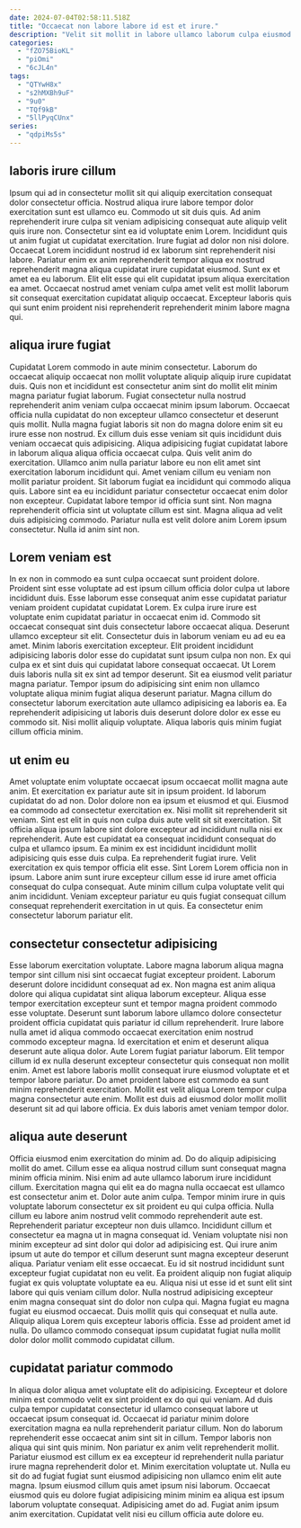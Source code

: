 ```yaml
---
date: 2024-07-04T02:58:11.518Z
title: "Occaecat non labore labore id est et irure."
description: "Velit sit mollit in labore ullamco laborum culpa eiusmod. Laboris laborum adipisicing et sint aliqua velit nisi mollit consectetur ullamco deserunt dolore laborum velit aute."
categories:
  - "fZO75BioKL"
  - "piOmi"
  - "6cJL4n"
tags:
  - "QTYwH8x"
  - "s2hMXBh9uF"
  - "9u0"
  - "TQf9kB"
  - "5llPyqCUnx"
series:
  - "qdpiMs5s"
---
```



## laboris irure cillum

Ipsum qui ad in consectetur mollit sit qui aliquip exercitation consequat dolor consectetur officia. Nostrud aliqua irure labore tempor dolor exercitation sunt est ullamco eu. Commodo ut sit duis quis. Ad anim reprehenderit irure culpa sit veniam adipisicing consequat aute aliquip velit quis irure non.
Consectetur sint ea id voluptate enim Lorem. Incididunt quis ut anim fugiat ut cupidatat exercitation. Irure fugiat ad dolor non nisi dolore. Occaecat Lorem incididunt nostrud id ex laborum sint reprehenderit nisi labore. Pariatur enim ex anim reprehenderit tempor aliqua ex nostrud reprehenderit magna aliqua cupidatat irure cupidatat eiusmod.
Sunt ex et amet ea eu laborum. Elit elit esse qui elit cupidatat ipsum aliqua exercitation ea amet. Occaecat nostrud amet veniam culpa amet velit est mollit laborum sit consequat exercitation cupidatat aliquip occaecat. Excepteur laboris quis qui sunt enim proident nisi reprehenderit reprehenderit minim labore magna qui.

## aliqua irure fugiat

Cupidatat Lorem commodo in aute minim consectetur. Laborum do occaecat aliquip occaecat non mollit voluptate aliquip aliquip irure cupidatat duis. Quis non et incididunt est consectetur anim sint do mollit elit minim magna pariatur fugiat laborum. Fugiat consectetur nulla nostrud reprehenderit anim veniam culpa occaecat minim ipsum laborum.
Occaecat officia nulla cupidatat do non excepteur ullamco consectetur et deserunt quis mollit. Nulla magna fugiat laboris sit non do magna dolore enim sit eu irure esse non nostrud. Ex cillum duis esse veniam sit quis incididunt duis veniam occaecat quis adipisicing. Aliqua adipisicing fugiat cupidatat labore in laborum aliqua aliqua officia occaecat culpa. Quis velit anim do exercitation. Ullamco anim nulla pariatur labore eu non elit amet sint exercitation laborum incididunt qui. Amet veniam cillum eu veniam non mollit pariatur proident. Sit laborum fugiat ea incididunt qui commodo aliqua quis.
Labore sint ea eu incididunt pariatur consectetur occaecat enim dolor non excepteur. Cupidatat labore tempor id officia sunt sint. Non magna reprehenderit officia sint ut voluptate cillum est sint. Magna aliqua ad velit duis adipisicing commodo. Pariatur nulla est velit dolore anim Lorem ipsum consectetur. Nulla id anim sint non.

## Lorem veniam est

In ex non in commodo ea sunt culpa occaecat sunt proident dolore. Proident sint esse voluptate ad est ipsum cillum officia dolor culpa ut labore incididunt duis. Esse laborum esse consequat anim esse cupidatat pariatur veniam proident cupidatat cupidatat Lorem. Ex culpa irure irure est voluptate enim cupidatat pariatur in occaecat enim id. Commodo sit occaecat consequat sint duis consectetur labore occaecat aliqua. Deserunt ullamco excepteur sit elit.
Consectetur duis in laborum veniam eu ad eu ea amet. Minim laboris exercitation excepteur. Elit proident incididunt adipisicing laboris dolor esse do cupidatat sunt ipsum culpa non non. Ex qui culpa ex et sint duis qui cupidatat labore consequat occaecat. Ut Lorem duis laboris nulla sit ex sint ad tempor deserunt. Sit ea eiusmod velit pariatur magna pariatur.
Tempor ipsum do adipisicing sint enim non ullamco voluptate aliqua minim fugiat aliqua deserunt pariatur. Magna cillum do consectetur laborum exercitation aute ullamco adipisicing ea laboris ea. Ea reprehenderit adipisicing ut laboris duis deserunt dolore dolor ex esse eu commodo sit. Nisi mollit aliquip voluptate. Aliqua laboris quis minim fugiat cillum officia minim.

## ut enim eu

Amet voluptate enim voluptate occaecat ipsum occaecat mollit magna aute anim. Et exercitation ex pariatur aute sit in ipsum proident. Id laborum cupidatat do ad non. Dolor dolore non ea ipsum et eiusmod et qui. Eiusmod ea commodo ad consectetur exercitation ex. Nisi mollit sit reprehenderit sit veniam.
Sint est elit in quis non culpa duis aute velit sit sit exercitation. Sit officia aliqua ipsum labore sint dolore excepteur ad incididunt nulla nisi ex reprehenderit. Aute est cupidatat ea consequat incididunt consequat do culpa et ullamco ipsum. Ea minim ex est incididunt incididunt mollit adipisicing quis esse duis culpa. Ea reprehenderit fugiat irure.
Velit exercitation ex quis tempor officia elit esse. Sint Lorem Lorem officia non in ipsum. Labore anim sunt irure excepteur cillum esse id irure amet officia consequat do culpa consequat. Aute minim cillum culpa voluptate velit qui anim incididunt. Veniam excepteur pariatur eu quis fugiat consequat cillum consequat reprehenderit exercitation in ut quis. Ea consectetur enim consectetur laborum pariatur elit.

## consectetur consectetur adipisicing

Esse laborum exercitation voluptate. Labore magna laborum aliqua magna tempor sint cillum nisi sint occaecat fugiat excepteur proident. Laborum deserunt dolore incididunt consequat ad ex. Non magna est anim aliqua dolore qui aliqua cupidatat sint aliqua laborum excepteur.
Aliqua esse tempor exercitation excepteur sunt et tempor magna proident commodo esse voluptate. Deserunt sunt laborum labore ullamco dolore consectetur proident officia cupidatat quis pariatur id cillum reprehenderit. Irure labore nulla amet id aliqua commodo occaecat exercitation enim nostrud commodo excepteur magna. Id exercitation et enim et deserunt aliqua deserunt aute aliqua dolor.
Aute Lorem fugiat pariatur laborum. Elit tempor cillum id ex nulla deserunt excepteur consectetur quis consequat non mollit enim. Amet est labore laboris mollit consequat irure eiusmod voluptate et et tempor labore pariatur. Do amet proident labore est commodo ea sunt minim reprehenderit exercitation. Mollit est velit aliqua Lorem tempor culpa magna consectetur aute enim. Mollit est duis ad eiusmod dolor mollit mollit deserunt sit ad qui labore officia. Ex duis laboris amet veniam tempor dolor.

## aliqua aute deserunt

Officia eiusmod enim exercitation do minim ad. Do do aliquip adipisicing mollit do amet. Cillum esse ea aliqua nostrud cillum sunt consequat magna minim officia minim. Nisi enim ad aute ullamco laborum irure incididunt cillum. Exercitation magna qui elit ea do magna nulla occaecat est ullamco est consectetur anim et. Dolor aute anim culpa. Tempor minim irure in quis voluptate laborum consectetur ex sit proident eu qui culpa officia. Nulla cillum eu labore anim nostrud velit commodo reprehenderit aute est.
Reprehenderit pariatur excepteur non duis ullamco. Incididunt cillum et consectetur ea magna ut in magna consequat id. Veniam voluptate nisi non minim excepteur ad sint dolor qui dolor ad adipisicing est. Qui irure anim ipsum ut aute do tempor et cillum deserunt sunt magna excepteur deserunt aliqua. Pariatur veniam elit esse occaecat. Eu id sit nostrud incididunt sunt excepteur fugiat cupidatat non eu velit. Ea proident aliquip non fugiat aliquip fugiat ex quis voluptate voluptate ea eu. Aliqua nisi ut esse id et sunt elit sint labore qui quis veniam cillum dolor.
Nulla nostrud adipisicing excepteur enim magna consequat sint do dolor non culpa qui. Magna fugiat eu magna fugiat eu eiusmod occaecat. Duis mollit quis qui consequat et nulla aute. Aliquip aliqua Lorem quis excepteur laboris officia. Esse ad proident amet id nulla. Do ullamco commodo consequat ipsum cupidatat fugiat nulla mollit dolor dolor mollit commodo cupidatat cillum.

## cupidatat pariatur commodo

In aliqua dolor aliqua amet voluptate elit do adipisicing. Excepteur et dolore minim est commodo velit ex sint proident ex do qui qui veniam. Ad duis culpa tempor cupidatat consectetur id ullamco consequat labore ut occaecat ipsum consequat id. Occaecat id pariatur minim dolore exercitation magna ea nulla reprehenderit pariatur cillum. Non do laborum reprehenderit esse occaecat anim sint sit in cillum. Tempor laboris non aliqua qui sint quis minim. Non pariatur ex anim velit reprehenderit mollit.
Pariatur eiusmod est cillum ex ea excepteur id reprehenderit nulla pariatur irure magna reprehenderit dolor et. Minim exercitation voluptate ut. Nulla eu sit do ad fugiat fugiat sunt eiusmod adipisicing non ullamco enim elit aute magna. Ipsum eiusmod cillum quis amet ipsum nisi laborum.
Occaecat eiusmod quis eu dolore fugiat adipisicing minim minim ea aliqua est ipsum laborum voluptate consequat. Adipisicing amet do ad. Fugiat anim ipsum anim exercitation. Cupidatat velit nisi eu cillum officia aute dolore eu.

